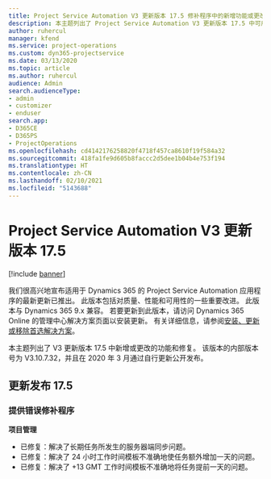 ```yaml
---
title: Project Service Automation V3 更新版本 17.5 修补程序中的新增功能或更改
description: 本主题列出了 Project Service Automation V3 更新版本 17.5 中可用的功能和修复。
author: ruhercul
manager: kfend
ms.service: project-operations
ms.custom: dyn365-projectservice
ms.date: 03/13/2020
ms.topic: article
ms.author: ruhercul
audience: Admin
search.audienceType:
- admin
- customizer
- enduser
search.app:
- D365CE
- D365PS
- ProjectOperations
ms.openlocfilehash: cd4142176258820f4718f457ca8610f19f584a32
ms.sourcegitcommit: 418fa1fe9d605b8faccc2d5dee1b04b4e753f194
ms.translationtype: HT
ms.contentlocale: zh-CN
ms.lasthandoff: 02/10/2021
ms.locfileid: "5143688"
---
```

# <a name="project-service-automation-update-release-175-v3"></a>Project Service Automation V3 更新版本 17.5

[!include [banner](../includes/psa-now-project-operations.md)]

我们很高兴地宣布适用于 Dynamics 365 的 Project Service Automation 应用程序的最新更新已推出。 此版本包括对质量、性能和可用性的一些重要改进。  此版本与 Dynamics 365 9.x 兼容。 若要更新到此版本，请访问 Dynamics 365 Online 的管理中心解决方案页面以安装更新。 有关详细信息，请参阅[安装、更新或移除首选解决方案](https://docs.microsoft.com/power-platform/admin/install-remove-preferred-solution)。

本主题列出了 V3 更新版本 17.5 中新增或更改的功能和修复。 该版本的内部版本号为 V3.10.7.32，并且在 2020 年 3 月通过自行更新公开发布。


## <a name="update-release-175"></a>更新发布 17.5

### <a name="bug-fixes"></a>提供错误修补程序


**项目管理**

- 已修复：解决了长期任务所发生的服务器端同步问题。
- 已修复：解决了 24 小时工作时间模板不准确地使任务额外增加一天的问题。
- 已修复：解决了 +13 GMT 工作时间模板不准确地将任务提前一天的问题。

